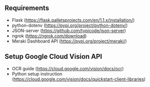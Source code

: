 ## Requirements
- Flask (https://flask.palletsprojects.com/en/1.1.x/installation/)
- python-dotenv (https://pypi.org/project/python-dotenv/)
- JSON-server (https://github.com/typicode/json-server)
- ngrok (https://ngrok.com/download)
- Meraki Dashboard API (https://pypi.org/project/meraki/)

## Setup Google Cloud Vision API
- OCR guide (https://cloud.google.com/vision/docs/ocr)
- Python setup instruction (https://cloud.google.com/vision/docs/quickstart-client-libraries)